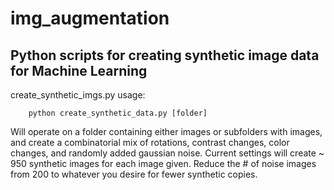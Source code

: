 # img_augmentation
<h2>
Python scripts for creating synthetic image data for Machine Learning
</h2>


create_synthetic_imgs.py usage:
```
    python create_synthetic_data.py [folder]
```


Will operate on a folder containing either images or subfolders with images, and create a combinatorial mix of rotations, contrast changes, color changes, and randomly added gaussian noise. Current settings will create ~ 950 synthetic images for each image given. Reduce the # of noise images from 200 to whatever you desire for fewer synthetic copies.


